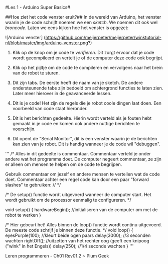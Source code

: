 #Les 1 - Arduino Super Basics#

##Hoe ziet het code venster eruit?##
In de wereld van Arduino, het venster waarin je de code schrijft noemen we een *sketch*. We noemen dit ook wel *broncode*. Laten we eens kijken hoe het venster is opgezet:

![Arduino venster] (https://github.com/meijerpeter/meijerpeter/winktutorial-nl/blob/master/img/arduino-venster.png?)

1. Klik op de knop om je code te *verifieren*. Dit zorgt ervoor dat je code wordt gecompileerd en vertelt je of de computer deze code ook begrijpt.

2. Klik op het pijltje om de code te compileren en vervolgens naar het brein van de robot te sturen.

3. Dit zijn tabs. De eerste heeft de naam van je sketch. De andere ondersteunende tabs zijn bedoeld om achtergrond functies te laten zien. Later meer hierover in de geavanceerde lessen.

4. Dit is je code! Het zijn de regels die je robot coole dingen laat doen. Een voorbeeld van code staat hieronder.

5. Dit is het berichten gedeelte. Hierin wordt verteld als je fouten hebt gemaakt in je code en komen ook andere nuttige berichten te voorschijn.

6. Dit opent de "Serial Monitor", dit is een venster waarin je de berichten kan zien van je robot. Dit is handig wanneer je de code wil "debuggen".

'''
/*
Alles in dit gedeelte is commentaar. Commentaar verteld je onder andere wat het programma doet. De computer negeert commentaar, ze zijn er alleen om mensen te helpen om de code te begrijpen.

Gebruik commentaar om jezelf en andere mensen te vertellen wat de code doet. Commentaar achter een regel code kan door een paar "forward slashes" te gebruiken: //
*/

/*
De setup() functie wordt uitgevoerd wanneer de computer start. Het wordt gebruikt om de processor eenmalig te configureren.
*/

void setup() {
	hardwareBegin(); //initialiseren van de computer om met de robot te werken
}

/*
Hier gebeurt het! Alles binnen de loop() functie wordt continu uitgevoerd. De meeste code schrijf je binnen deze functie.
*/
void loop() {
	eyesPurple(100); //kleurt beide ogen paars
	delay(3000); //3 seconden wachten 
	rightOff(); //uitzetten van het rechter oog (geeft een knipoog ("wink" in het Engels))
	delay(250);  //1/4 seconde wachten
}
'''

Leren programmeren - Ch01 Rev01.2 ~ Plum Geek
